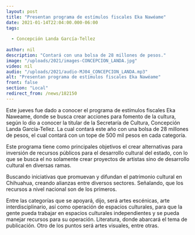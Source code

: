 ```yaml
---
layout: post
title: "Presentan programa de estímulos fiscales Eka Nawéame"
date: 2021-01-14T22:04:00.000-06:00
tags:
  
  - Concepción Landa García-Tellez
  
author: nil
description: "Contará con una bolsa de 28 millones de pesos."
image: "/uploads/2021/images-CONCEPCION_LANDA.jpg"
video: nil
audio: "/uploads/2021/audio-MJ04_CONCEPCION_LANDA.mp3"
alt: "Presentan programa de estímulos fiscales Eka Nawéame"
front: false
section: "Local"
redirect_from: /news/182150
---
```


Este jueves fue dado a conocer el programa de estímulos fiscales Eka Naweame, donde se busca crear acciones para fomento de la cultura, según lo dio a conocer la titular de la Secretaría de Cultura, Concepción Landa García-Tellez. La cual contará este año con una bolsa de 28 millones de pesos, el cual contará con un tope de 500 mil pesos en cada categoría.

Este programa tiene como principales objetivos el crear alternativas para inversión de recursos públicos para el desarrollo cultural del estado, con lo que se busca el no solamente crear proyectos de artistas sino de desarrollo cultural en diversas ramas.

Buscando iniciativas que promuevan y difundan el patrimonio cultural en Chihuahua, creando alianzas entre diversos sectores. Señalando, que los recursos a nivel nacional son de los primeros.

Entre las categorías que se apoyará, dijo, será artes escénicas, arte interdisciplinario, así como operación de espacios culturales, para que la gente pueda trabajar en espacios culturales independientes y se pueda manejar recursos para su operación.
Literatura, donde abarcará el tema de publicación. Otro de los puntos será artes visuales, entre otras.